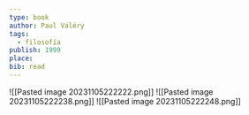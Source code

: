 ```yaml
---
type: book
author: Paul Valéry
tags:
  - filosofía
publish: 1999
place: 
bib: read
---
```

![[Pasted image 20231105222222.png]]
![[Pasted image 20231105222238.png]]
![[Pasted image 20231105222248.png]]